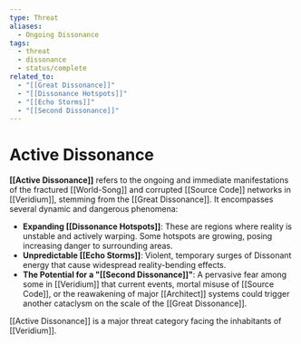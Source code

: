 ```yaml
---
type: Threat
aliases:
  - Ongoing Dissonance
tags:
  - threat
  - dissonance
  - status/complete
related_to:
  - "[[Great Dissonance]]"
  - "[[Dissonance Hotspots]]"
  - "[[Echo Storms]]"
  - "[[Second Dissonance]]"
---
```

# Active Dissonance

**[[Active Dissonance]]** refers to the ongoing and immediate manifestations of the fractured [[World-Song]] and corrupted [[Source Code]] networks in [[Veridium]], stemming from the [[Great Dissonance]]. It encompasses several dynamic and dangerous phenomena:

* **Expanding [[Dissonance Hotspots]]**: These are regions where reality is unstable and actively warping. Some hotspots are growing, posing increasing danger to surrounding areas.
* **Unpredictable [[Echo Storms]]**: Violent, temporary surges of Dissonant energy that cause widespread reality-bending effects.
* **The Potential for a "[[Second Dissonance]]"**: A pervasive fear among some in [[Veridium]] that current events, mortal misuse of [[Source Code]], or the reawakening of major [[Architect]] systems could trigger another cataclysm on the scale of the [[Great Dissonance]].

[[Active Dissonance]] is a major threat category facing the inhabitants of [[Veridium]].